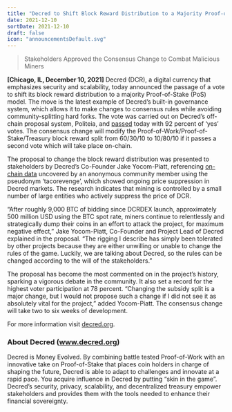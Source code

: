 ```yaml
---
title: "Decred to Shift Block Reward Distribution to a Majority Proof-of-Stake (PoS) Model"
date: 2021-12-10
sortDate: 2021-12-10
draft: false
icon: "announcementsDefault.svg"
---
```


> Stakeholders Approved the Consensus Change to Combat Malicious Miners

**[Chicago, IL, December 10, 2021]** Decred (DCR), a digital currency that
emphasizes security and scalability, today announced the passage of a vote to
shift its block reward distribution to a majority Proof-of-Stake (PoS) model.
The move is the latest example of Decred’s built-in governance system, which
allows it to make changes to consensus rules while avoiding community-splitting
hard forks. The vote was carried out on Decred’s off-chain proposal system,
Politeia, and [passed](https://proposals.decred.org/record/427e1d4) today with
92 percent of ‘yes’ votes. The consensus change will modify the
Proof-of-Work/Proof-of-Stake/Treasury block reward split from 60/30/10 to
10/80/10 if it passes a second vote which will take place on-chain.

The proposal to change the block reward distribution was presented to
stakeholders by Decred’s Co-Founder Jake Yocom-Piatt, referencing 
[on-chain data](https://medium.com/@tacorevenge/the-suppressor-part-2-on-chain-analysis-6561c5a478c4)
uncovered by an anonymous community member using the pseudonym ‘tacorevenge’,
which showed ongoing price suppression in Decred markets. The research indicates
that mining is controlled by a small number of large entities who actively
suppress the price of DCR.

“After roughly 9,000 BTC of bidding since DCRDEX launch, approximately 500
million USD using the BTC spot rate, miners continue to relentlessly and
strategically dump their coins in an effort to attack the project, for maximum
negative effect,” Jake Yocom-Piatt, Co-Founder and Project Lead of Decred
explained in the proposal. “The rigging I describe has simply been tolerated by
other projects because they are either unwilling or unable to change the rules
of the game. Luckily, we are talking about Decred, so the rules can be changed
according to the will of the stakeholders.”

The proposal has become the most commented on in the project’s history, sparking
a vigorous debate in the community. It also set a record for the highest voter
participation at 78 percent. “Changing the subsidy split is a major change, but
I would not propose such a change if I did not see it as absolutely vital for
the project,” added Yocom-Piatt. The consensus change will take two to six weeks
of development.

For more information visit [decred.org](https://decred.org/).

### About Decred (www.decred.org)

Decred is Money Evolved. By combining battle tested Proof-of-Work with an
innovative take on Proof-of-Stake that places coin holders in charge of shaping
the future, Decred is able to adapt to challenges and innovate at a rapid pace.
You acquire influence in Decred by putting “skin in the game”. Decred’s
security, privacy, scalability, and decentralized treasury empower stakeholders
and provides them with the tools needed to enhance their financial sovereignty.
